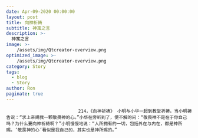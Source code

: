 ```yaml
---
date: Apr-09-2020 00:00:00
layout: post
title: 向神祈祷
subtitle: 神寓之言
description: >-
  神寓之言
image: >-
    /assets/img/Qtcreator-overview.png
optimized_image: >-
    /assets/img/Qtcreator-overview.png
category: Story
tags:
  - blog
  - Story
author: Ron
paginate: true
---
```


							　　214，《向神祈祷》 小明与小华一起到教堂祈祷。当小明祷告说：“求上帝赐我一颗敬畏神的心。”小华在旁听到了，便不解的问：“敬畏神不是在于你自己吗？为什么要向神祈祷啊？”小明慢慢地说：“人所拥有的一切，包括外在与内在，都是神所赐。‘敬畏神的心’看似是我自己的，其实也是神所赐的。”
							
							
						